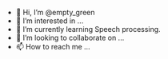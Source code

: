 - 👋 Hi, I’m @empty_green
- 👀 I’m interested in ...
- 🌱 I’m currently learning Speech processing.
- 💞️ I’m looking to collaborate on ...
- 📫 How to reach me ...

<!---
2418087983/2418087983 is a ✨ special ✨ repository because its `README.md` (this file) appears on your GitHub profile.
You can click the Preview link to take a look at your changes.
--->

